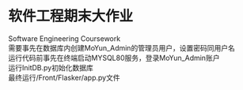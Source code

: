 # 软件工程期末大作业
Software Engineering Coursework</br>
需要事先在数据库内创建MoYun_Admin的管理员用户，设置密码同用户名</br>
运行代码前事先在终端启动MYSQL80服务，登录MoYun_Admin账户</br>
运行InitDB.py初始化数据库</br>
最终运行/Front/Flasker/app.py文件
